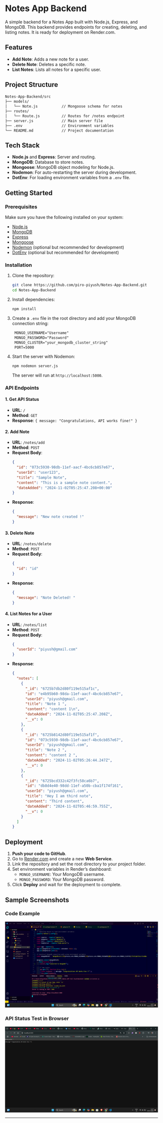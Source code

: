 # Notes App Backend

A simple backend for a Notes App built with Node.js, Express, and MongoDB. This backend provides endpoints for creating, deleting, and listing notes. It is ready for deployment on Render.com.

## Features

- **Add Note**: Adds a new note for a user.
- **Delete Note**: Deletes a specific note.
- **List Notes**: Lists all notes for a specific user.

## Project Structure

```plaintext
Notes-App-Backend/src
├── models/
│   └── Note.js           // Mongoose schema for notes
├── routes/
│   └── Route.js          // Routes for /notes endpoint
├── server.js             // Main server file
├── .env                  // Environment variables
└── README.md             // Project documentation
```

## Tech Stack

- **Node.js** and **Express**: Server and routing.
- **MongoDB**: Database to store notes.
- **Mongoose**: MongoDB object modeling for Node.js.
- **Nodemon**: For auto-restarting the server during development.
- **DotEnv**: For loading environment variables from a `.env` file.

## Getting Started

### Prerequisites

Make sure you have the following installed on your system:

- [Node.js](https://nodejs.org/)
- [MongoDB](https://www.mongodb.com/)
- [Express](https://www.npmjs.com/package/express)
- [Mongoose](https://www.npmjs.com/package/mongoose)
- [Nodemon](https://www.npmjs.com/package/nodemon) (optional but recommended for development)
- [DotEnv](hhttps://www.npmjs.com/package/dotenv) (optional but recommended for development)

### Installation

1. Clone the repository:

   ```bash
   git clone https://github.com/piro-piyush/Notes-App-Backend.git
   cd Notes-App-Backend
   ```

2. Install dependencies:

   ```bash
   npm install
   ```

3. Create a `.env` file in the root directory and add your MongoDB connection string:

   ```plaintext
    MONGO_USERNAME="Username"
    MONGO_PASSWORD="Password"
    MONGO_CLUSTER="your_mongodb_cluster_string"
    PORT=5000
   ```

4. Start the server with Nodemon:

   ```bash
   npm nodemon server.js
   ```

   The server will run at `http://localhost:5000`.

### API Endpoints

#### 1. Get API Status

- **URL**: `/`
- **Method**: `GET`
- **Response**: `{ message: "Congratulations, API works fine!" }`

#### 2. Add Note

- **URL**: `/notes/add`
- **Method**: `POST`
- **Request Body**:
  ```json
  {
    "id": "073c5930-98db-11ef-aacf-4bc6cb857e67",
    "userId": "user123",
    "title": "Sample Note",
    "content": "This is a sample note content.",
    "dateAdded": "2024-11-02T05:25:47.208+00:00"
  }
  ```
- **Response**:
  ```json
  {
    "message": "New note created !"
  }
  ```

#### 3. Delete Note

- **URL**: `/notes/delete`
- **Method**: `POST`
- **Request Body**:
  ```json
  {
    "id": "id"
  }
  ```
- **Response**:
  ```json
  {
    "message": "Note Deleted! "
  }
  ```

#### 4. List Notes for a User

- **URL**: `/notes/list`
- **Method**: `POST`
- **Request Body**:
  ```json
  {
    "userId": "piyush@gmail.com"
  }
  ```
- **Response**:
  ```json
  {
    "notes": [
      {
        "_id": "6725b7db2d80f119e515af1c",
        "id": "e4b95b60-98da-11ef-aacf-4bc6cb857e67",
        "userId": "piyush@gmail.com",
        "title": "Note 1 ",
        "content": "content 1\n",
        "dateAdded": "2024-11-02T05:25:47.208Z",
        "__v": 0
      },
      {
        "_id": "6725b8142d80f119e515af1f",
        "id": "073c5930-98db-11ef-aacf-4bc6cb857e67",
        "userId": "piyush@gmail.com",
        "title": "Note 2 ",
        "content": "content 2 ",
        "dateAdded": "2024-11-02T05:26:44.247Z",
        "__v": 0
      },
      {
        "_id": "6725bcd332c42f3fc58ca6b7",
        "id": "db8d4e40-98dd-11ef-a50b-cba1f174f161",
        "userId": "piyush@gmail.com",
        "title": "Hey I am third note",
        "content": "Third content",
        "dateAdded": "2024-11-02T05:46:59.755Z",
        "__v": 0
      }
    ]
  }
  ```

## Deployment

1. **Push your code to GitHub**.
2. Go to [Render.com](https://render.com/) and create a new **Web Service**.
3. Link the repository and set the root directory to your project folder.
4. Set environment variables in Render’s dashboard:
   - `MONGO_USERNAME`: Your MongoDB username.
   - `MONGO_PASSWORD`: Your MongoDB password.
5. Click **Deploy** and wait for the deployment to complete.

## Sample Screenshots

### Code Example

![Code Screenshot](/assets/code.png)

### API Status Test in Browser

![API Test Screenshot](/assets/api.png)

---
